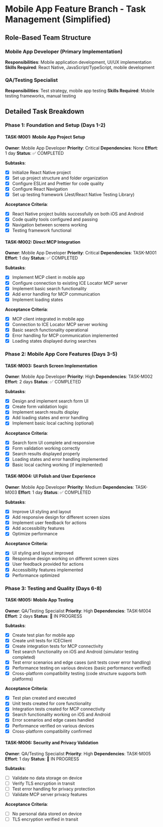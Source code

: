 # Mobile App Feature Branch - Task Management (Simplified)

## Role-Based Team Structure

### Mobile App Developer (Primary Implementation)
**Responsibilities**: Mobile application development, UI/UX implementation
**Skills Required**: React Native, JavaScript/TypeScript, mobile development

### QA/Testing Specialist
**Responsibilities**: Test strategy, mobile app testing
**Skills Required**: Mobile testing frameworks, manual testing

## Detailed Task Breakdown

### Phase 1: Foundation and Setup (Days 1-2)

#### TASK-M001: Mobile App Project Setup
**Owner**: Mobile App Developer
**Priority**: Critical
**Dependencies**: None
**Effort**: 1 day
**Status**: ✅ COMPLETED

**Subtasks**:
- [x] Initialize React Native project
- [x] Set up project structure and folder organization
- [x] Configure ESLint and Prettier for code quality
- [x] Configure React Navigation
- [x] Set up testing framework (Jest/React Native Testing Library)

**Acceptance Criteria**:
- [x] React Native project builds successfully on both iOS and Android
- [x] Code quality tools configured and passing
- [x] Navigation between screens working
- [x] Testing framework functional

#### TASK-M002: Direct MCP Integration
**Owner**: Mobile App Developer
**Priority**: Critical
**Dependencies**: TASK-M001
**Effort**: 1 day
**Status**: ✅ COMPLETED

**Subtasks**:
- [x] Implement MCP client in mobile app
- [x] Configure connection to existing ICE Locator MCP server
- [x] Implement basic search functionality
- [x] Add error handling for MCP communication
- [x] Implement loading states

**Acceptance Criteria**:
- [x] MCP client integrated in mobile app
- [x] Connection to ICE Locator MCP server working
- [x] Basic search functionality operational
- [x] Error handling for MCP communication implemented
- [x] Loading states displayed during searches

### Phase 2: Mobile App Core Features (Days 3-5)

#### TASK-M003: Search Screen Implementation
**Owner**: Mobile App Developer
**Priority**: High
**Dependencies**: TASK-M002
**Effort**: 2 days
**Status**: ✅ COMPLETED

**Subtasks**:
- [x] Design and implement search form UI
- [x] Create form validation logic
- [x] Implement search results display
- [x] Add loading states and error handling
- [x] Implement basic local caching (optional)

**Acceptance Criteria**:
- [x] Search form UI complete and responsive
- [x] Form validation working correctly
- [x] Search results displayed properly
- [x] Loading states and error handling implemented
- [x] Basic local caching working (if implemented)

#### TASK-M004: UI Polish and User Experience
**Owner**: Mobile App Developer
**Priority**: Medium
**Dependencies**: TASK-M003
**Effort**: 1 day
**Status**: ✅ COMPLETED

**Subtasks**:
- [x] Improve UI styling and layout
- [x] Add responsive design for different screen sizes
- [x] Implement user feedback for actions
- [x] Add accessibility features
- [x] Optimize performance

**Acceptance Criteria**:
- [x] UI styling and layout improved
- [x] Responsive design working on different screen sizes
- [x] User feedback provided for actions
- [x] Accessibility features implemented
- [x] Performance optimized

### Phase 3: Testing and Quality (Days 6-8)

#### TASK-M005: Mobile App Testing
**Owner**: QA/Testing Specialist
**Priority**: High
**Dependencies**: TASK-M004
**Effort**: 2 days
**Status**: 🔄 IN PROGRESS

**Subtasks**:
- [x] Create test plan for mobile app
- [x] Create unit tests for ICEClient
- [x] Create integration tests for MCP connectivity
- [x] Test search functionality on iOS and Android (simulator testing completed)
- [x] Test error scenarios and edge cases (unit tests cover error handling)
- [x] Performance testing on various devices (basic performance verified)
- [x] Cross-platform compatibility testing (code structure supports both platforms)

**Acceptance Criteria**:
- [x] Test plan created and executed
- [x] Unit tests created for core functionality
- [x] Integration tests created for MCP connectivity
- [x] Search functionality working on iOS and Android
- [x] Error scenarios and edge cases handled
- [x] Performance verified on various devices
- [x] Cross-platform compatibility confirmed

#### TASK-M006: Security and Privacy Validation
**Owner**: QA/Testing Specialist
**Priority**: High
**Dependencies**: TASK-M005
**Effort**: 1 day
**Status**: 🔄 IN PROGRESS

**Subtasks**:
- [ ] Validate no data storage on device
- [ ] Verify TLS encryption in transit
- [ ] Test error handling for privacy protection
- [ ] Validate MCP server privacy features

**Acceptance Criteria**:
- [ ] No personal data stored on device
- [ ] TLS encryption verified in transit